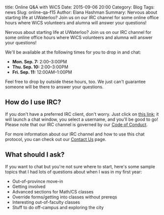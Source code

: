 title: Online Q&A with WiCS
Date: 2015-09-06 20:00
Category: Blog
Tags: news
Slug: online-qa-f15
Author: Elana Hashman
Summary: Nervous about starting life at UWaterloo? Join us on our IRC channel for some online office hours where WiCS volunteers and alumna will answer your questions!

Nervous about starting life at UWaterloo? Join us on our IRC channel for some
online office hours where WiCS volunteers and alumna will answer your
questions!

We'll be available at the following times for you to drop in and chat:

+ **Mon. Sep. 7:** 2:00&ndash;3:00PM
+ **Thu. Sep. 10:** 2:00&ndash;3:00PM
+ **Fri. Sep. 11:** 12:00AM&ndash;1:00PM

Feel free to drop by outside these hours, too. We just can't guarantee someone
will be there to answer your questions.

## How do I use IRC? ##

If you don't have a preferred IRC client, don't worry. Just click on [this
link](http://webchat.oftc.net/?channels=wics); it will launch a chat window,
you select a username, and you'll be good to go! Please note that our IRC
channel is governed by our [Code of Conduct]({filename}/pages/code-of-conduct.md).

For more information about our IRC channel and how to use this chat protocol,
you can check out our [Contact Us]({filename}/pages/contact.md) page.

## What should I ask? ##

If you want to chat but you're not sure where to start, here's some sample
topics that I had lots of questions about when I was in my first year:

+ Out-of-province move-in
+ Getting involved
+ Advanced sections for Math/CS classes
+ Override forms/getting into classes without prereqs
+ Interesting out-of-faculty classes
+ Stuff to do off-campus and exploring the city
